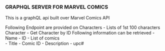 ### GRAPHQL SERVER FOR MARVEL COMICS 

This is a graphQL api built over Marvel Comics API

Following Endpoint are provided on 
    Characters - Lists of 1st 100 characters  
    Character - Get Character by ID 
            Following information can be retrieved 
                - Name
                - ID
                - List of comics  
                    - Title
                    - Comic ID 
                    - Description
                    - upc#
                
   
